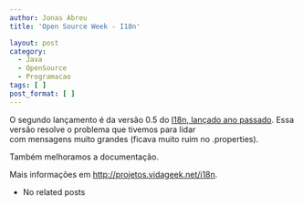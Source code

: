 ```yaml
---
author: Jonas Abreu
title: 'Open Source Week - I18n'

layout: post
category:
  - Java
  - OpenSource
  - Programacao
tags: [ ]
post_format: [ ]
---
```

O segundo lançamento é da versão 0.5 do [I18n, lançado ano passado][1]. Essa versão resolve o problema que tivemos para lidar  
com mensagens muito grandes (ficava muito ruim no .properties).

Também melhoramos a documentação.

Mais informações em <http://projetos.vidageek.net/i18n>. 

*   No related posts












 [1]: http://vidageek.net/2010/02/24/i18n-para-java/





